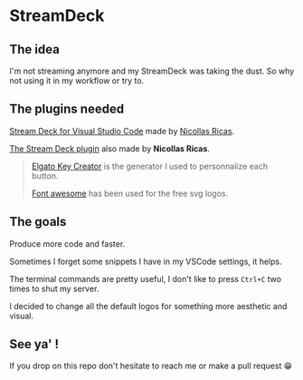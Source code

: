 # StreamDeck

## The idea

I'm not streaming anymore and my StreamDeck was taking the dust. So why not using it in my workflow or try to.

## The plugins needed

[Stream Deck for Visual Studio Code](https://marketplace.visualstudio.com/items?itemName=nicollasr.vscode-streamdeck) made by [Nicollas Ricas](https://github.com/nicollasricas/vscode-deck/releases/tag/4.1.5).

[The Stream Deck plugin](https://marketplace.elgato.com/product/visual-studio-code-61254b24-a60c-4a87-acae-70c39eda8a19) also made by **Nicollas Ricas**.

> [Elgato Key Creator](https://www.elgato.com/fr/fr/s/keycreator) is the generator I used to personnalize each button.
> 
> [Font awesome](https://fontawesome.com/icons) has been used for the free svg logos.

## The goals

Produce more code and faster.

Sometimes I forget some snippets I have in my VSCode settings, it helps.

The terminal commands are pretty useful, I don't like to press `Ctrl+C` two times to shut my server.

I decided to change all the default logos for something more aesthetic and visual.

## See ya' !

If you drop on this repo don't hesitate to reach me or make a pull request 😁